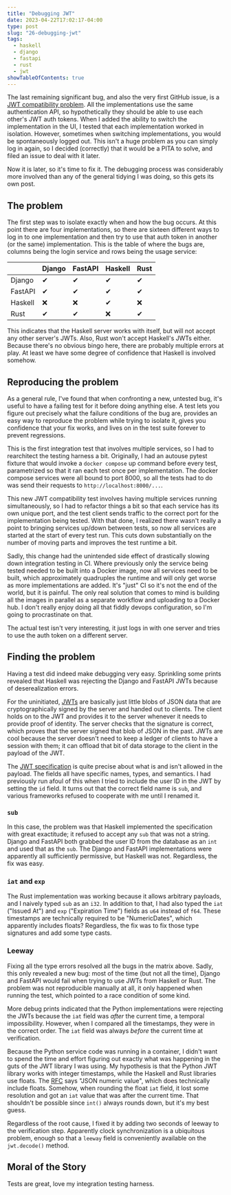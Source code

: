 ```yaml
---
title: "Debugging JWT"
date: 2023-04-22T17:02:17-04:00
type: post
slug: "26-debugging-jwt"
tags:
  - haskell
  - django
  - fastapi
  - rust
  - jwt
showTableOfContents: true
---
```


The last remaining significant bug, and also the very first GitHub issue, is a [JWT compatibility problem](https://github.com/go-recordkeeper/go-recordkeeper/issues/1). All the implementations use the same authentication API, so hypothetically they should be able to use each other's JWT auth tokens. When I added the ability to switch the implementation in the UI, I tested that each implementation worked in isolation. However, sometimes when switching implementations, you would be spontaneously logged out. This isn't a huge problem as you can simply log in again, so I decided (correctly) that it would be a PITA to solve, and filed an issue to deal with it later.

Now it is later, so it's time to fix it. The debugging process was considerably more involved than any of the general tidying I was doing, so this gets its own post.

## The problem
The first step was to isolate exactly when and how the bug occurs. At this point there are four implementations, so there are sixteen different ways to log in to one implementation and then try to use that auth token in another (or the same) implementation. This is the table of where the bugs are, columns being the login service and rows being the usage service:

|  | Django | FastAPI | Haskell | Rust |
|--------|--------|--------|--------|--------|
| Django | ✔ | ✔ | ✔ | ✔ |
| FastAPI | ✔ | ✔ | ✔ | ✔ |
| Haskell | ❌ | ❌ | ✔ | ❌ |
| Rust | ✔ | ✔ | ❌ | ✔ | 

This indicates that the Haskell server works with itself, but will not accept any other server's JWTs. Also, Rust won't accept Haskell's JWTs either. Because there's no obvious bingo here, there are probably multiple errors at play. At least we have some degree of confidence that Haskell is involved somehow.

## Reproducing the problem
As a general rule, I've found that when confronting a new, untested bug, it's useful to have a failing test for it before doing anything else. A test lets you figure out precisely what the failure conditions of the bug are, provides an easy way to reproduce the problem while trying to isolate it, gives you confidence that your fix works, and lives on in the test suite forever to prevent regressions.

This is the first integration test that involves multiple services, so I had to rearchitect the testing harness a bit. Originally, I had an autouse pytest fixture that would invoke a `docker compose` up command before every test, parametrized so that it ran each test once per implementation. The docker compose services were all bound to port 8000, so all the tests had to do was send their requests to `http://localhost:8000/...`. 

This new JWT compatibility test involves having multiple services running simultaneously, so I had to refactor things a bit so that each service has its own unique port, and the test client sends traffic to the correct port for the implementation being tested. With that done, I realized there wasn't really a point to bringing services up/down between tests, so now all services are started at the start of every test run. This cuts down substantially on the number of moving parts and improves the test runtime a bit.

Sadly, this change had the unintended side effect of drastically slowing down integration testing in CI. Where previously only the service being tested needed to be built into a Docker image, now all services need to be built, which approximately quadruples the runtime and will only get worse as more implementations are added. It's "just" CI so it's not the end of the world, but it is painful. The only real solution that comes to mind is building all the images in parallel as a separate workflow and uploading to a Docker hub. I don't really enjoy doing all that fiddly devops configuration, so I'm going to procrastinate on that.

The actual test isn't very interesting, it just logs in with one server and tries to use the auth token on a different server.

## Finding the problem
Having a test did indeed make debugging very easy. Sprinkling some prints revealed that Haskell was rejecting the Django and FastAPI JWTs because of deserealization errors.

For the uninitiated, [JWTs](https://jwt.io/) are basically just little blobs of JSON data that are cryptographically signed by the server and handed out to clients. The client holds on to the JWT and provides it to the server whenever it needs to provide proof of identity. The server checks that the signature is correct, which proves that the server signed that blob of JSON in the past. JWTs are cool because the server doesn't need to keep a ledger of clients to have a session with them; it can offload that bit of data storage to the client in the payload of the JWT.

The [JWT specification](https://www.rfc-editor.org/rfc/rfc7519#section-4) is quite precise about what is and isn't allowed in the payload. The fields all have specific names, types, and semantics. I had previously run afoul of this when I tried to include the user ID in the JWT by setting the `id` field. It turns out that the correct field name is `sub`, and various frameworks refused to cooperate with me until I renamed it.

### `sub`
In this case, the problem was that Haskell implemented the specification with great exactitude; it refused to accept any `sub` that was not a string. Django and FastAPI both grabbed the user ID from the database as an `int` and used that as the `sub`. The Django and FastAPI implementations were apparently all sufficiently permissive, but Haskell was not. Regardless, the fix was easy.

### `iat` and `exp`
The Rust implementation was working because it allows arbitrary payloads, and I naively typed `sub` as an `i32`. In addition to that, I had also typed the `iat` ("Issued At") and `exp` ("Expiration Time") fields as `u64` instead of `f64`. These timestamps are technically required to be "NumericDates", which apparently includes floats? Regardless, the fix was to fix those type signatures and add some type casts.

### Leeway
Fixing all the type errors resolved all the bugs in the matrix above. Sadly, this only revealed a new bug: most of the time (but not all the time), Django and FastAPI would fail when trying to use JWTs from Haskell or Rust. The problem was not reproducible manually at all, it only happened when running the test, which pointed to a race condition of some kind.

More debug prints indicated that the Python implementations were rejecting the JWTs because the `iat` field was *after* the current time, a temporal impossibility. However, when I compared all the timestamps, they were in the correct order. The `iat` field was always *before* the current time at verification.

Because the Python service code was running in a container, I didn't want to spend the time and effort figuring out exactly what was happening in the guts of the JWT library I was using. My hypothesis is that the Python JWT library works with integer timestamps, while the Haskell and Rust libraries use floats. The [RFC](https://www.rfc-editor.org/rfc/rfc7519#section-2) says "JSON numeric value", which does technically include floats. Somehow, when rounding the float `iat` field, it lost some resolution and got an `iat` value that was after the current time. That shouldn't be possible since `int()` always rounds down, but it's my best guess.

Regardless of the root cause, I fixed it by adding two seconds of leeway to the verification step. Apparently clock synchronization is a ubiquitous problem, enough so that a `leeway` field is conveniently available on the `jwt.decode()` method.

## Moral of the Story
Tests are great, love my integration testing harness.
